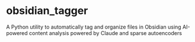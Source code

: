 # obsidian_tagger
A Python utility to automatically tag and organize files in Obsidian using AI-powered content analysis powered by Claude and sparse autoencoders 
